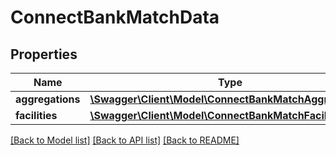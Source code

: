 # ConnectBankMatchData

## Properties
Name | Type | Description | Notes
------------ | ------------- | ------------- | -------------
**aggregations** | [**\Swagger\Client\Model\ConnectBankMatchAggregations**](ConnectBankMatchAggregations.md) |  | [optional] 
**facilities** | [**\Swagger\Client\Model\ConnectBankMatchFacility[]**](ConnectBankMatchFacility.md) |  | [optional] 

[[Back to Model list]](../../README.md#documentation-for-models) [[Back to API list]](../../README.md#documentation-for-api-endpoints) [[Back to README]](../../README.md)


